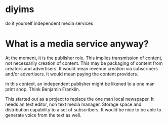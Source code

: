 # diyims
do it yourself independent media services

# What is a media service anyway?

At the moment, it is the publisher role. This implies transmission of content,
not necessarily creation of content. This may be packaging of content from creators and advertisers.  It would
mean revenue creation via subscribers and/or advertisers. It would mean paying the content providers.

In this context, an independent publisher might be likened to a one man print shop. Think Benjamin Franklin.

This started out as a project to replace the one man local newspaper. It
needs an text editor, non text media manager. Storage space and
distribution capability to a set of subscribers. It would be nice to be
able to generate voice from the text as well.